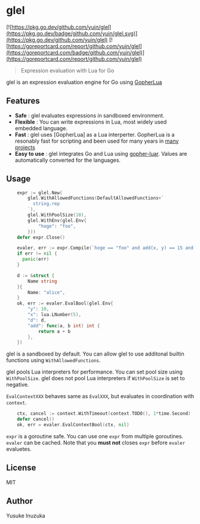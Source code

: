 glel
==========================================

[![https://pkg.go.dev/github.com/yuin/glel](https://pkg.go.dev/badge/github.com/yuin/glel.svg)](https://pkg.go.dev/github.com/yuin/glel)
[![https://goreportcard.com/report/github.com/yuin/glel](https://goreportcard.com/badge/github.com/yuin/glel)](https://goreportcard.com/report/github.com/yuin/glel)

> Expression evaluation with Lua for Go

glel is an expression evaluation engine for Go using [GopherLua](http://github.com/yuin/gopher-lua)

## Features

- **Safe** : glel evaluates expressions in sandboxed environment.
- **Flexible** : You can write expressions in Lua, most widely used embedded language. 
- **Fast** : glel uses [GopherLua] as a Lua interperter. GopherLua is a resonably fast for scripting and been used for many years in [many projects](https://pkg.go.dev/github.com/yuin/gopher-lua?tab=importedby)
- **Easy to use** : glel integrates Go and Lua using [gopher-luar](https://github.com/layeh/gopher-luar). Values are automatically converted for the languages.

## Usage

```go
	expr := glel.New(
		glel.WithAllowedFunctions(DefaultAllowedFunctions+`
	      string.rep
        `),
		glel.WithPoolSize(10),
		glel.WithEnv(glel.Env{
			"hoge": "foo",
		}))
	defer expr.Close()

	evaler, err := expr.Compile(`hoge == "foo" and add(x, y) == 15 and string.rep("ab", 5) == "ababababab" and d.name == "alice" `)
	if err != nil {
      panic(err)
	}

	d := &struct {
		Name string
	}{
		Name: "alice",
	}
	ok, err := evaler.EvalBool(glel.Env{
		"y": 10,
		"x": lua.LNumber(5),
		"d": d,
		"add": func(a, b int) int {
			return a + b
		},
	})
```

glel is a sandboxed by default. You can allow glel to use additonal builtin functions using `WithAllowedFunctions`.

glel pools Lua interpreters for performance. You can set pool size using `WithPoolSize`. glel does not pool Lua interpreters if `WithPoolSize` is set to negative.

`EvalContextXXX` behaves same as `EvalXXX`, but evaluates in coordination with `context`.

```go
	ctx, cancel := context.WithTimeout(context.TODO(), 1*time.Second)
	defer cancel()
	ok, err = evaler.EvalContextBool(ctx, nil)
```

`expr` is a goroutine safe. You can use one `expr` from multiple goroutines. `evaler` can be cached. Note that you **must not** closes `expr` before `evaler` evaluetes.

License
--------------------
MIT

Author
--------------------
Yusuke Inuzuka

